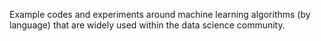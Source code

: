 Example codes and experiments around machine learning algorithms (by language) that are widely used within the data science community.
